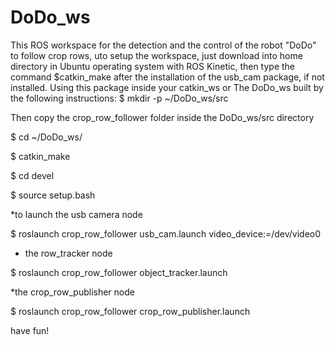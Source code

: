 # DoDo_ws 
This ROS workspace for the detection and the control of the robot "DoDo" to follow crop rows, uto setup the workspace, just download into home directory in Ubuntu operating system with ROS Kinetic, then type the command $catkin_make after the installation of the usb_cam package, if not installed.
Using this package inside your catkin_ws or The DoDo_ws built by the following instructions:
$ mkdir -p ~/DoDo_ws/src

Then copy the crop_row_follower folder inside the DoDo_ws/src directory 

$ cd ~/DoDo_ws/

$ catkin_make

$ cd devel

$ source setup.bash

  

*to launch the usb camera node 

$ roslaunch crop_row_follower usb_cam.launch video_device:=/dev/video0

* the row_tracker node

$ roslaunch crop_row_follower object_tracker.launch

*the crop_row_publisher node 

$ roslaunch crop_row_follower crop_row_publisher.launch
 
 
 
 
 have fun!
